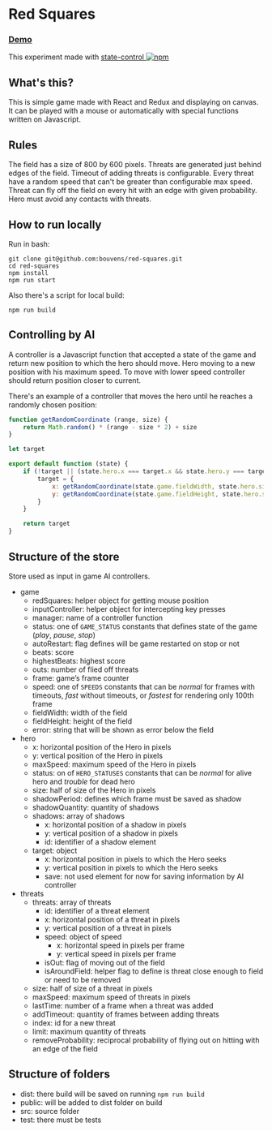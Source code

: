 # Red Squares

### [Demo](https://bouvens.github.io/red-squares/)
This experiment made with [state-control ![npm][npm-badge]][npm]

[npm-badge]: https://img.shields.io/npm/v/state-control.png?style=flat-square
[npm]: https://www.npmjs.org/package/state-control

## What's this?

This is simple game made with React and Redux and displaying on canvas. It can be played with a mouse or automatically with special functions written on Javascript.

## Rules

The field has a size of 800 by 600 pixels. Threats are generated just behind edges of the field. Timeout of adding threats is configurable. Every threat have a random speed that can't be greater than configurable max speed. Threat can fly off the field on every hit with an edge with given probability. Hero must avoid any contacts with threats.

## How to run locally

Run in bash:
```Shell
git clone git@github.com:bouvens/red-squares.git
cd red-squares
npm install
npm run start
```

Also there's a script for local build:
```Shell
npm run build
```

## Controlling by AI

A controller is a Javascript function that accepted a state of the game and return new position to which the hero should move. Hero moving to a new position with his maximum speed. To move with lower speed controller should return position closer to current.

There's an example of a controller that moves the hero until he reaches a randomly chosen position:

```javascript
function getRandomCoordinate (range, size) {
    return Math.random() * (range - size * 2) + size
}

let target

export default function (state) {
    if (!target || (state.hero.x === target.x && state.hero.y === target.y)) {
        target = {
            x: getRandomCoordinate(state.game.fieldWidth, state.hero.size),
            y: getRandomCoordinate(state.game.fieldHeight, state.hero.size),
        }
    }

    return target
}
```

## Structure of the store

Store used as input in game AI controllers.

* game
    * redSquares: helper object for getting mouse position
    * inputController: helper object for intercepting key presses
    * manager: name of a controller function
    * status: one of `GAME_STATUS` constants that defines state of the game (_play_, _pause_, _stop_)
    * autoRestart: flag defines will be game restarted on stop or not
    * beats: score
    * highestBeats: highest score
    * outs: number of flied off threats
    * frame: game’s frame counter
    * speed: one of `SPEEDS` constants that can be _normal_ for frames with timeouts, _fast_ without timeouts, or _fastest_ for rendering only 100th frame
    * fieldWidth: width of the field
    * fieldHeight: height of the field
    * error: string that will be shown as error below the field
* hero
    * x: horizontal position of the Hero in pixels
    * y: vertical position of the Hero in pixels
    * maxSpeed: maximum speed of the Hero in pixels
    * status: on of `HERO_STATUSES` constants that can be _normal_ for alive hero and _trouble_ for dead hero
    * size: half of size of the Hero in pixels
    * shadowPeriod: defines which frame must be saved as shadow
    * shadowQuantity: quantity of shadows
    * shadows: array of shadows
        * x: horizontal position of a shadow in pixels
        * y: vertical position of a shadow in pixels
        * id: identifier of a shadow element
    * target: object
        * x: horizontal position in pixels to which the Hero seeks
        * y: vertical position in pixels to which the Hero seeks
        * save: not used element for now for saving information by AI controller
* threats
    * threats: array of threats
        * id: identifier of a threat element
        * x: horizontal position of a threat in pixels
        * y: vertical position of a threat in pixels
        * speed: object of speed
            * x: horizontal speed in pixels per frame
            * y: vertical speed in pixels per frame
        * isOut: flag of moving out of the field
        * isAroundField: helper flag to define is threat close enough to field or need to be removed
    * size: half of size of a threat in pixels
    * maxSpeed: maximum speed of threats in pixels
    * lastTime: number of a frame when a threat was added
    * addTimeout: quantity of frames between adding threats
    * index: id for a new threat
    * limit: maximum quantity of threats
    * removeProbability: reciprocal probability of flying out on hitting with an edge of the field

## Structure of folders

* dist: there build will be saved on running `npm run build`
* public: will be added to dist folder on build
* src: source folder
* test: there must be tests
